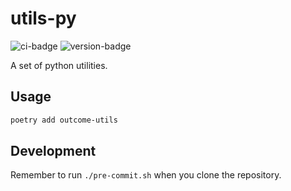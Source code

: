 # utils-py
![ci-badge](https://github.com/outcome-co/utils-py/workflows/Release/badge.svg?branch=v4.6.0) ![version-badge](https://img.shields.io/badge/version-4.6.0-brightgreen)

A set of python utilities.

## Usage

```sh
poetry add outcome-utils
```

## Development

Remember to run `./pre-commit.sh` when you clone the repository.
